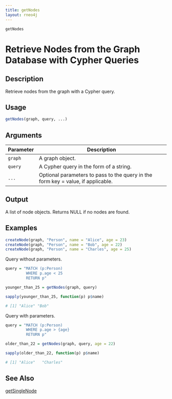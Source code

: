 ```yaml
---
title: getNodes
layout: rneo4j
---
```


`getNodes`

# Retrieve Nodes from the Graph Database with Cypher Queries

## Description

Retrieve nodes from the graph with a Cypher query.

## Usage

```r
getNodes(graph, query, ...)
```

## Arguments

| Parameter | Description     |
| --------- | --------------- |
| `graph`   | A graph object. |
| `query`   | A Cypher query in the form of a string. |
| `...`     | Optional parameters to pass to the query in the form key = value, if applicable. |

## Output

A list of node objects. Returns NULL if no nodes are found.

## Examples

```r
createNode(graph, "Person", name = "Alice", age = 23)
createNode(graph, "Person", name = "Bob", age = 22)
createNode(graph, "Person", name = "Charles", age = 25)
```

Query without parameters.

```r
query = "MATCH (p:Person) 
         WHERE p.age < 25 
         RETURN p"

younger_than_25 = getNodes(graph, query)

sapply(younger_than_25, function(p) p$name)

# [1] "Alice" "Bob"  
```

Query with parameters.

```r
query = "MATCH (p:Person) 
         WHERE p.age > {age} 
         RETURN p"

older_than_22 = getNodes(graph, query, age = 22)

sapply(older_than_22, function(p) p$name)

# [1] "Alice"   "Charles"
```

## See Also

[getSingleNode](get-single-node.html)